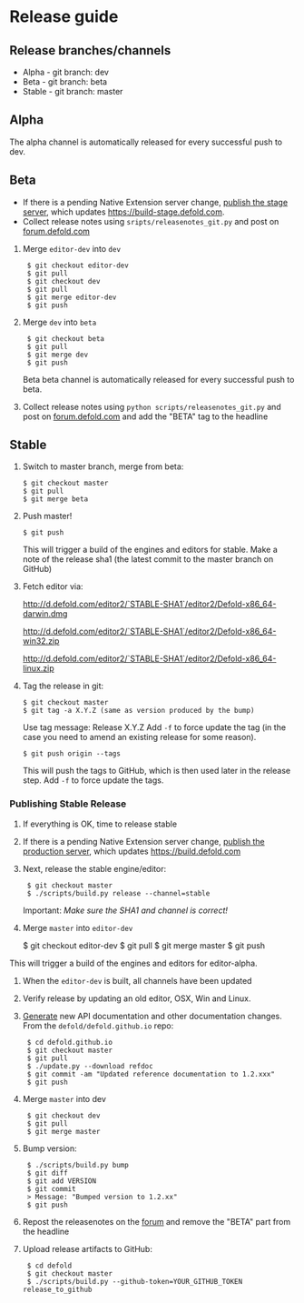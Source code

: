# Release guide

## Release branches/channels
* Alpha - git branch: dev
* Beta - git branch: beta
* Stable - git branch: master

## Alpha
The alpha channel is automatically released for every successful push to dev.

## Beta

* If there is a pending Native Extension server change, [publish the stage server](https://github.com/defold/extender/blob/dev/README.md#releasing-stage-server), which updates https://build-stage.defold.com.
* Collect release notes using `sripts/releasenotes_git.py` and post on [forum.defold.com](https://forum.defold.com/c/releasenotes)

1. Merge `editor-dev` into `dev`

        $ git checkout editor-dev
        $ git pull
        $ git checkout dev
        $ git pull
        $ git merge editor-dev
        $ git push

1. Merge `dev` into `beta`

        $ git checkout beta
        $ git pull
        $ git merge dev
        $ git push

    Beta beta channel is automatically released for every successful push to beta.

1. Collect release notes using `python scripts/releasenotes_git.py` and post on [forum.defold.com](https://forum.defold.com/c/releasenotes)
and add the "BETA" tag to the headline

## Stable

 1. Switch to master branch, merge from beta:

        $ git checkout master
        $ git pull
        $ git merge beta

 1. Push master!

        $ git push

    This will trigger a build of the engines and editors for stable.
    Make a note of the release sha1 (the latest commit to the master branch on GitHub)

 1. Fetch editor via:

    http://d.defold.com/editor2/`STABLE-SHA1`/editor2/Defold-x86_64-darwin.dmg

    http://d.defold.com/editor2/`STABLE-SHA1`/editor2/Defold-x86_64-win32.zip

    http://d.defold.com/editor2/`STABLE-SHA1`/editor2/Defold-x86_64-linux.zip

 1. Tag the release in git:

        $ git checkout master
        $ git tag -a X.Y.Z (same as version produced by the bump)

    Use tag message: Release X.Y.Z
    Add `-f` to force update the tag (in the case you need to amend an existing release for some reason).

        $ git push origin --tags

    This will push the tags to GitHub, which is then used later in the release step. Add `-f` to force update the tags.

### Publishing Stable Release

1. If everything is OK, time to release stable

1. If there is a pending Native Extension server change, [publish the production server](https://github.com/defold/extender#releasing), which updates https://build.defold.com

1. Next, release the stable engine/editor:

        $ git checkout master
        $ ./scripts/build.py release --channel=stable
    Important: *Make sure the SHA1 and channel is correct!*

1. Merge `master` into `editor-dev`

    $ git checkout editor-dev
    $ git pull
    $ git merge master
    $ git push

This will trigger a build of the engines and editors for editor-alpha.

1. When the `editor-dev` is built, all channels have been updated

1. Verify release by updating an old editor, OSX, Win and Linux.

1. [Generate](https://github.com/defold/defold.github.io) new API documentation and other documentation changes. From the `defold/defold.github.io` repo:

        $ cd defold.github.io
        $ git checkout master
        $ git pull
        $ ./update.py --download refdoc
        $ git commit -am "Updated reference documentation to 1.2.xxx"
        $ git push

1. Merge `master` into dev

        $ git checkout dev
        $ git pull
        $ git merge master

1. Bump version:

        $ ./scripts/build.py bump
        $ git diff
        $ git add VERSION
        $ git commit
        > Message: "Bumped version to 1.2.xx"
        $ git push

1. Repost the releasenotes on the [forum](https://forum.defold.com/) and remove the "BETA" part from the headline

1. Upload release artifacts to GitHub:

        $ cd defold
        $ git checkout master
        $ ./scripts/build.py --github-token=YOUR_GITHUB_TOKEN release_to_github

